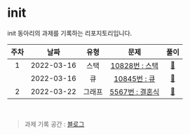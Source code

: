 # init
init 동아리의 과제를 기록하는 리포지토리입니다.

|주차|날짜|유형|문제|풀이|
|:---:|:---:|:---:|:---:|:---:|
|1|2022-03-16|스택|<a href="https://www.acmicpc.net/problem/10828">10828번 : 스택</a>|<a href="https://github.com/MinYeongPark/init/blob/main/1%EC%A3%BC%EC%B0%A8/n10828.cpp">🔗</a>|
||2022-03-16|큐|<a href="https://www.acmicpc.net/problem/10845">10845번 : 큐</a>|<a href="https://github.com/MinYeongPark/init/blob/main/1%EC%A3%BC%EC%B0%A8/n10845.cpp">🔗</a>|
|2|2022-03-22|그래프|<a href="https://www.acmicpc.net/problem/5567">5567번 : 결혼식</a>|<a href="https://github.com/MinYeongPark/init/blob/main/2%EC%A3%BC%EC%B0%A8/n5567.cpp">🔗</a>|

<br>

> 과제 기록 공간 : [블로그](https://velog.io/@godqhrals/series/init)
